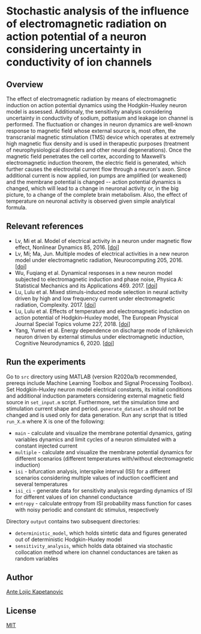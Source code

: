 # Stochastic analysis of the influence of electromagnetic radiation on action potential of a neuron considering uncertainty in conductivity of ion channels

## Overview
The effect of electromagnetic radiation by means of electromagnetic induction on action potential dynamics using the Hodgkin-Huxley neuron model is assessed. Additionaly, the sensitivity analysis considering uncertainty in conductivity of sodium, pottasium and leakage ion channel is performed.
The fluctuation or changes in neuron dynamics are well-known response to magnetic field whose external source is, most often, the transcranial magnetic stimulation (TMS) device which operates at extremely high magnetic flux density and is used in therapeutic purposes (treatment of neurophysiological disorders and other neural degenerations).
Once the magnetic field penetrates the cell cortex, according to Maxwell’s electromagnetic induction theorem, the electric field is generated, which further causes the electrovital current flow through a neuron's axon.
Since additional current is now applied, ion pumps are amplified (or weakened) and the membrane potential is changed -- action potential dynamics is changed, which will lead to a change in neuronal activity or, in the big picture, to a change of the complete brain metabolism.
Also, the effect of temperature on neuronal activity is observed given simple analytical formula.

## Relevant references
* Lv, Mi et al. Model of electrical activity in a neuron under magnetic flow effect, Nonlinear Dynamics 85, 2016. [[doi](https://doi.org/10.1007/s11071-016-2773-6)]
* Lv, Mi; Ma, Jun. Multiple modes of electrical activities in a new neuron model under electromagnetic radiation, Neurocomputing 205, 2016. [[doi](https://doi.org/10.1016/j.neucom.2016.05.004)]
* Wu, Fuqiang et al. Dynamical responses in a new neuron model subjected to electromagnetic induction and phase noise, Physica A: Statistical Mechanics and its Applications 469. 2017. [[doi](https://doi.org/10.1016/j.physa.2016.11.056)]
* Lu, Lulu et al. Mixed stimuls-induced mode selection in neural activity driven by high and low frequency current under electromagnetic radiation, Complexity. 2017. [[doi](https://doi.org/10.1155/2017/7628537)]
* Lu, Lulu et al. Effects of temperature and electromagnetic induction on action potential of Hodgkin–Huxley model, The European Physical Journal Special Topics volume 227, 2018. [[doi](https://doi.org/10.1140/epjst/e2018-700140-1)]
* Yang, Yumei et al. Energy dependence on discharge mode of Izhikevich neuron driven by external stimulus under electromagnetic induction, Cognitive Neurodynamics 6, 2020. [[doi](https://doi.org/10.1007/s11571-020-09596-4)]

## Run the experiments
Go to `src` directory using MATLAB (version R2020a/b recommended, prereqs include Machine Learning Toolbox and Signal Processing Toolbox).
Set Hodgkin-Huxley neuron model electrical constants, its initial conditions and additional induction parameters considering external magnetic field source in `set_input.m` script.
Furthermore, set the simulation time and stimulation current shape and period.
`generate_dataset.m` should not be changed and is used only for data generation.
Run any script that is titled `run_X.m` where X is one of the following:
* `main` - calculate and visualize the membrane potential dynamics, gating variables dynamics and limit cycles of a neuron stimulated with a constant injected current
* `multiple` - calculate and visualize the membrane potential dynamics for different scenarios (different temperatures with/without electromagnetic induction)
* `isi` - bifurcation analysis, interspike interval (ISI) for a different scenarios considering multiple values of induction coefficient and several temperatures
* `isi_ci` - generate data for sensitivity analysis regarding dynamics of ISI for different values of ion channel conductance
* `entropy` - calculate entropy from ISI probability mass function for cases with noisy periodic and constant dc stimulus, respectively

Directory `output` contains two subsequent directories:
* `deterministic_model`, which holds sintetic data and figures generated out of deterministic Hodgkin-Huxley model
* `sensitivity_analysis`, which holds data obtained via stochastic collocation method where ion channel conductances are taken as random variables

## Author
[Ante Lojic Kapetanovic](http://adria.fesb.hr/~alojic00/)

## License
[MIT](https://github.com/antelk/hodgkin-huxley-model/blob/main/LICENSE)